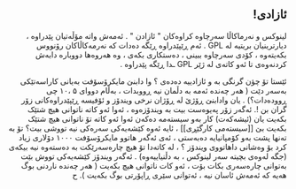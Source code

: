 

<div id="corps" dir="rtl">

<h2>ئازادی!</h2>

لینوکس و نەرماکاڵا سەرچاوە کراوەکان " ئازادن " . ئەمەش واتە مۆڵەتیان پێدراوە ، دیارترینیان بریتیە لە GPL  . ئەم ڕێپێدراوە ڕێگە دەدات کە نەرمەکاڵاکان رۆنووس بکەیتەوە ، کۆدی سەرچاوە ببینی ، دەستکاری بکەی ، وە هەروەها دووبارە دابەش کردنەوەی تا ئەو کاتەی لە ژێر  GPL ـدا ڕێگە پێدراوە .

ئێستا تۆ چؤن گرنگی بە و ئازادییە دەدەی ؟ وا دابنێ مایکرۆسۆفت بەیانی کاراسەتێکی بەسەر دێت ( هەر چەندە ئەمە بە دڵمان نیە ڕووبدات ، بەڵام دووای ۵ ،۱۰ چی ڕوودەدات؟) . یان وادابنێ ڕۆژێ لە ڕۆژان نرخی ویندۆز و ئۆفیسە ڕێپێدراوەکانی زۆر گران بن !. ئەگەر زۆر پەیوەست بیت بە ویندۆزەوە ، ئەوا ئەو کاتە ناتوانی هیچ شتێک بکەیت یان (ئیشەکەت) کار بەو سیستەمە دەکەن ئەوا ئەو کاتە تۆ ناتوانی هیچ شتێک بکەیت بێ [[سیستەمی کارگێڕی]] ، ئایە ئەوە کێشەیەکی سەرەکی نیە تووشی بیت؟ تۆ بە تەنها پشت بەو کۆمپانیایە دەبەستی ، ئەی ئەگەر هاتوو مایکرۆسۆفت ۱۰۰۰ دۆلاری زیاد کرد بۆ وەشانی داهاتووی ویندۆز ؟ ، لە کاتەدا تۆ هیچ چارەسەرێکت بە دەستەوە نیە بیکەی (جگە لەوەی بچیتە سەر لینوکس ، بە دڵنیاییەوە) . 
ئەگەر ویندۆز کێشەیەکی تووش بێت بەتوانی چارەسەری بکات بۆت ، ئەو کات ناتوانی هیچ بکەیت ( هەر چەندە ناردنی بوگ هەیە کە ئەمەش ئاسان نیە ، ئەتوانی سێری ڕاپۆرتی بوگ بکەیت ).
ح

</div>



